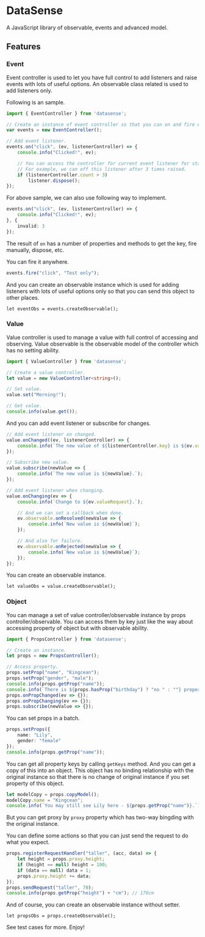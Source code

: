 # DataSense

A JavaScript library of observable, events and advanced model.

## Features

### Event

Event controller is used to let you have full control to add listeners and raise events with lots of useful options. An observable class related is used to add listeners only.

Following is an sample.

```typescript
import { EventController } from 'datasense';

// Create an instance of event controller so that you can on and fire events.
var events = new EventController();

// Add event listener.
events.on("click", (ev, listenerController) => {
    console.info("Clicked!", ev);

    // You can access the controller for current event listener for status and actions.
    // For example, we can off this listener after 3 times raised.
    if (listenerController.count > 3)
        listener.dispose();
});
```

For above sample, we can also use following way to implement.

```typescript
events.on("click", (ev, listenerController) => {
    console.info("Clicked!", ev);
}, {
    invalid: 3
});
```

The result of `on` has a number of properties and methods to get the key, fire manually, dispose, etc.

You can fire it anywhere.

```typescript
events.fire("click", "Test only");
```

And you can create an observable instance which is used for adding listeners with lots of useful options only so that you can send this object to other places.

```typescipt
let eventObs = events.createObservable();
```

### Value

Value controller is used to manage a value with full control of accessing and observing. Value observable is the observable model of the controller which has no setting ability.

```typescript
import { ValueController } from 'datasense';

// Create a value controller.
let value = new ValueController<string>();

// Set value.
value.set("Morning!");

// Get value.
console.info(value.get());
```

And you can add event listener or subscribe for changes.

```typescript
// Add event listener on changed.
value.onChanged((ev, listenerController) => {
    console.info(`The new value of ${listenerController.key} is ${ev.value} and old value is ${ev.oldValue}, it changes ${listenerController.count} times.`);
});

// Subscribe new value.
value.subscribe(newValue => {
    console.info(`The new value is ${newValue}.`);
});

// Add event listener when changing.
value.onChanging(ev => {
    console.info(`Change to ${ev.valueRequest}.`);

    // And we can set a callback when done.
    ev.observable.onResolved(newValue => {
        console.info(`New value is ${newValue}`);
    });

    // And also for failure.
    ev.observable.onRejected(newValue => {
        console.info(`New value is ${newValue}`);
    });
});
```

You can create an observable instance.

```
let valueObs = value.createObservable();
```

### Object

You can manage a set of value controller/observable instance by props controller/observable. You can access them by key just like the way about accessing property of object but with observable ability.

```typescript
import { PropsController } from 'datasense';

// Create an instance.
let props = new PropsController();

// Access property.
props.setProp("name", "Kingcean");
props.setProp("gender", "male");
console.info(props.getProp("name"));
console.info(`There is ${props.hasProp("birthday") ? "no " : ""} property of birthday registered here.`);
props.onPropChanged(ev => {});
props.onPropChanging(ev => {});
props.subscribe(newValue => {});
```

You can set props in a batch.

```typescript
props.setProps({
    name: "Lily",
    gender: "female"
});
console.info(props.getProp("name"));
```

You can get all property keys by calling `getKeys` method. And you can get a copy of this into an object. This object has no binding relationship with the original instance so that there is no change of original instance if you set property of this object.

```typescript
let modelCopy = props.copyModel();
modelCopy.name = "Kingcean";
console.info(`You may still see Lily here - ${props.getProp("name")}.`)
```

But you can get proxy by `proxy` property which has two-way bingding with the original instance.

You can define some actions so that you can just send the request to do what you expect.

```typescript
props.registerRequestHandler("taller", (acc, data) => {
    let height = props.proxy.height;
    if (height == null) height = 100;
    if (data == null) data = 1;
    props.proxy.height += data;
});
props.sendRequest("taller", 70);
console.info(props.getProp("height") + "cm"); // 170cm
```

And of course, you can create an observable instance without setter.

```typesript
let propsObs = props.createObservable();
```

See test cases for more. Enjoy!
